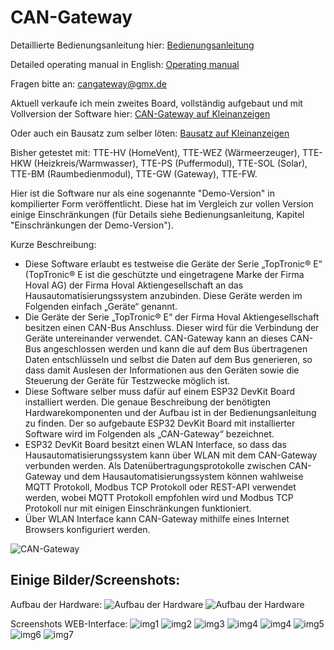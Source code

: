 # CAN-Gateway

Detaillierte Bedienungsanleitung hier: [Bedienungsanleitung](Bedienungsanleitung.pdf)

Detailed operating manual in English: [Operating manual](Operating_manual.pdf)

Fragen bitte an: cangateway@gmx.de

Aktuell verkaufe ich mein zweites Board, vollständig aufgebaut und mit Vollversion der Software hier: [CAN-Gateway auf Kleinanzeigen](https://www.ebay-kleinanzeigen.de/s-anzeige/can-gateway-hoval-toptronic-r-tte-geraete-in-smarthome-connect/1677480476-168-16390)

Oder auch ein Bausatz zum selber löten: [Bausatz auf Kleinanzeigen](https://www.ebay-kleinanzeigen.de/s-anzeige/can-gateway-hoval-toptronic-e-in-smarthome-connect-bausatz/1677479702-168-16390)

Bisher getestet mit: TTE-HV (HomeVent), TTE-WEZ (Wärmeerzeuger), TTE-HKW (Heizkreis/Warmwasser), TTE-PS (Puffermodul), TTE-SOL (Solar), TTE-BM (Raumbedienmodul), TTE-GW (Gateway), TTE-FW.

Hier ist die Software nur als eine sogenannte "Demo-Version" in kompilierter Form veröffentlicht. Diese hat im Vergleich zur vollen Version einige Einschränkungen (für Details siehe Bedienungsanleitung, Kapitel "Einschränkungen der Demo-Version").

Kurze Beschreibung:

- Diese Software erlaubt es testweise die Geräte der Serie „TopTronic® E“ (TopTronic® E ist die geschützte und eingetragene Marke der Firma Hoval AG) der Firma Hoval Aktiengesellschaft an das Hausautomatisierungssystem anzubinden. Diese Geräte werden im Folgenden einfach „Geräte“ genannt.
- Die Geräte der Serie „TopTronic® E“ der Firma Hoval Aktiengesellschaft besitzen einen CAN-Bus Anschluss. Dieser wird für die Verbindung der Geräte untereinander verwendet. CAN-Gateway kann an dieses CAN-Bus angeschlossen werden und kann die auf dem Bus übertragenen Daten entschlüsseln und selbst die Daten auf dem Bus generieren, so dass damit Auslesen der Informationen aus den Geräten sowie die Steuerung der Geräte für Testzwecke möglich ist.
- Diese Software selber muss dafür auf einem ESP32 DevKit Board installiert werden. Die genaue Beschreibung der benötigten Hardwarekomponenten und der Aufbau ist in der Bedienungsanleitung zu finden. Der so aufgebaute ESP32 DevKit Board mit installierter Software wird im Folgenden als „CAN-Gateway“ bezeichnet.
- ESP32 DevKit Board besitzt einen WLAN Interface, so dass das Hausautomatisierungssystem kann über WLAN mit dem CAN-Gateway verbunden werden. Als Datenübertragungsprotokolle zwischen CAN-Gateway und dem Hausautomatisierungssystem können wahlweise MQTT Protokoll, Modbus TCP Protokoll oder REST-API verwendet werden, wobei MQTT Protokoll empfohlen wird und Modbus TCP Protokoll nur mit einigen Einschränkungen funktioniert.
- Über WLAN Interface kann CAN-Gateway mithilfe eines Internet Browsers konfiguriert werden.

![CAN-Gateway](img/intro.jpeg)

## Einige Bilder/Screenshots:
Aufbau der Hardware:
![Aufbau der Hardware](img/aufbau.jpeg)
![Aufbau der Hardware](img/img_z1.jpg)

Screenshots WEB-Interface:
![img1](img/img1.JPG)
![img2](img/img2.JPG)
![img3](img/img3.JPG)
![img4](img/img4.JPG)
![img4](img/img_en1.jpg)
![img5](img/img5.JPG)
![img6](img/img6.JPG)
![img7](img/img7.JPG)
